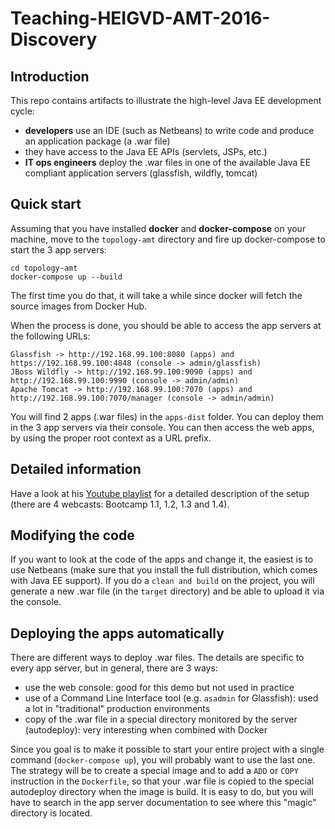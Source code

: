 # Teaching-HEIGVD-AMT-2016-Discovery

## Introduction 

This repo contains artifacts to illustrate the high-level Java EE development cycle:

* **developers** use an IDE (such as Netbeans) to write code and produce an application package (a .war file)
* they have access to the Java EE APIs (servlets, JSPs, etc.)
* **IT ops engineers** deploy the .war files in one of the available Java EE compliant application servers (glassfish, wildfly, tomcat)

## Quick start

Assuming that you have installed **docker** and **docker-compose** on your machine, move to the `topology-amt` directory and fire up docker-compose to start the 3 app servers:

```
cd topology-amt
docker-compose up --build
```

The first time you do that, it will take a while since docker will fetch the source images from Docker Hub.

When the process is done, you should be able to access the app servers at the following URLs:

```
Glassfish -> http://192.168.99.100:8080 (apps) and https://192.168.99.100:4848 (console -> admin/glassfish)
JBoss Wildfly -> http://192.168.99.100:9090 (apps) and http://192.168.99.100:9990 (console -> admin/admin)
Apache Tomcat -> http://192.168.99.100:7070 (apps) and http://192.168.99.100:7070/manager (console -> admin/admin)
```
You will find 2 apps (.war files) in the `apps-dist` folder. You can deploy them in the 3 app servers via their console. You can then access the web apps, by using the proper root context as a URL prefix.

## Detailed information

Have a look at his [Youtube playlist](https://www.youtube.com/playlist?list=PLfKkysTy70Qa7tSlkbsvOrRc6Ug_c0nZz) for a detailed description of the setup (there are 4 webcasts: Bootcamp 1.1, 1.2, 1.3 and 1.4).

## Modifying the code

If you want to look at the code of the apps and change it, the easiest is to use Netbeans (make sure that you install the full distribution, which comes with Java EE support). If you do a `clean and build` on the project, you will generate a new .war file (in the `target` directory) and be able to upload it via the console.

## Deploying the apps automatically

There are different ways to deploy .war files. The details are specific to every app server, but in general, there are 3 ways:

* use the web console: good for this demo but not used in practice
* use of a Command Line Interface tool (e.g. `asadmin` for Glassfish): used a lot in "traditional" production environments
* copy of the .war file in a special directory monitored by the server (autodeploy): very interesting when combined with Docker

Since you goal is to make it possible to start your entire project with a single command (`docker-compose up`), you will probably want to use the last one. The strategy will be to create a special image and to add a `ADD` or `COPY` instruction in the `Dockerfile`, so that your .war file is copied to the special autodeploy directory when the image is build. It is easy to do, but you will have to search in the app server documentation to see where this "magic" directory is located.

